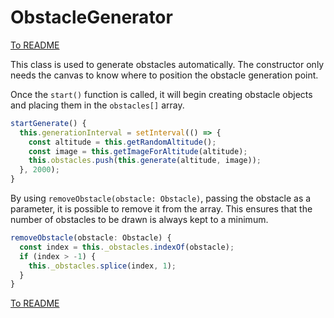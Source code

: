 # ObstacleGenerator

[To README](./../../../../README.md) 

This class is used to generate obstacles automatically. The constructor only needs the canvas to know where to position the obstacle generation point.

Once the `start()` function is called, it will begin creating obstacle objects and placing them in the `obstacles[]` array.

```Typescript
startGenerate() {  
  this.generationInterval = setInterval(() => {  
    const altitude = this.getRandomAltitude();  
    const image = this.getImageForAltitude(altitude);  
    this.obstacles.push(this.generate(altitude, image));  
  }, 2000);  
}
```

By using `removeObstacle(obstacle: Obstacle)`, passing the obstacle as a parameter, it is possible to remove it from the array. This ensures that the number of obstacles to be drawn is always kept to a minimum.

```Typescript
removeObstacle(obstacle: Obstacle) {  
  const index = this._obstacles.indexOf(obstacle);  
  if (index > -1) {  
    this._obstacles.splice(index, 1);  
  }  
}
```

[To README](./../../../../README.md) 